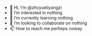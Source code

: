 - 👋 Hi, I’m @zhcyueliyangzi
- 👀 I’m interested in nothing
- 🌱 I’m currently learning nothing
- 💞️ I’m looking to collaborate on nothing
- 📫 How to reach me perheps noway

<!---
zhcyueliyangzi/zhcyueliyangzi is a ✨ special ✨ repository because its `README.md` (this file) appears on your GitHub profile.
You can click the Preview link to take a look at your changes.
--->
